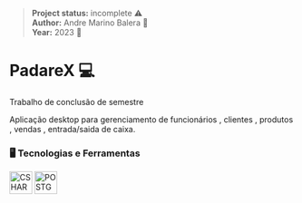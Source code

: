 > **Project status:** incomplete :warning: </br>
> **Author:** Andre Marino Balera :busts_in_silhouette: </br>
> **Year:** 2023 :date:

# PadareX :computer:
Trabalho de conclusão de semestre

Aplicação desktop para gerenciamento de funcionários , clientes , produtos , vendas , entrada/saida de caixa.

### 🖥️ Tecnologias e Ferramentas 
<p align="left">
<img width="40px" src="https://cdn.jsdelivr.net/gh/devicons/devicon/icons/csharp/csharp-original.svg" title = "CSHARP"/>
<img width="40px" src="https://cdn.jsdelivr.net/gh/devicons/devicon/icons/postgresql/postgresql-original.svg" title = "POSTGRESQL"/>
</p>


